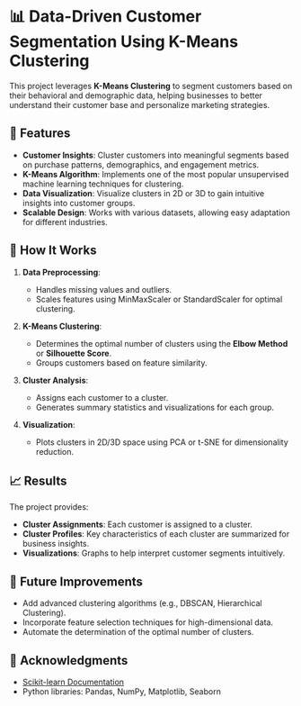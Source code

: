 # 📊 Data-Driven Customer Segmentation Using K-Means Clustering

This project leverages **K-Means Clustering** to segment customers based on their behavioral and demographic data, helping businesses to better understand their customer base and personalize marketing strategies.  

## 🚀 Features  

- **Customer Insights**: Cluster customers into meaningful segments based on purchase patterns, demographics, and engagement metrics.  
- **K-Means Algorithm**: Implements one of the most popular unsupervised machine learning techniques for clustering.  
- **Data Visualization**: Visualize clusters in 2D or 3D to gain intuitive insights into customer groups.  
- **Scalable Design**: Works with various datasets, allowing easy adaptation for different industries.  


## 🧠 How It Works  

1. **Data Preprocessing**:  
   - Handles missing values and outliers.  
   - Scales features using MinMaxScaler or StandardScaler for optimal clustering.  

2. **K-Means Clustering**:  
   - Determines the optimal number of clusters using the **Elbow Method** or **Silhouette Score**.  
   - Groups customers based on feature similarity.  

3. **Cluster Analysis**:  
   - Assigns each customer to a cluster.  
   - Generates summary statistics and visualizations for each group.  

4. **Visualization**:  
   - Plots clusters in 2D/3D space using PCA or t-SNE for dimensionality reduction.  


## 📈 Results  

The project provides:  
- **Cluster Assignments**: Each customer is assigned to a cluster.  
- **Cluster Profiles**: Key characteristics of each cluster are summarized for business insights.  
- **Visualizations**: Graphs to help interpret customer segments intuitively.  

## 🔧 Future Improvements  

- Add advanced clustering algorithms (e.g., DBSCAN, Hierarchical Clustering).  
- Incorporate feature selection techniques for high-dimensional data.  
- Automate the determination of the optimal number of clusters.    

## 🙌 Acknowledgments  

- [Scikit-learn Documentation](https://scikit-learn.org/stable/user_guide.html)    
- Python libraries: Pandas, NumPy, Matplotlib, Seaborn  
